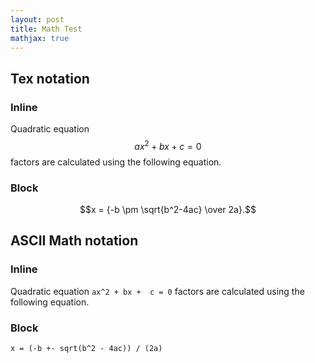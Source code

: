 ```yaml
---
layout: post
title: Math Test 
mathjax: true
---
```


## Tex notation

### Inline
Quadratic equation $$ax^2 + bx + c = 0$$ factors are calculated using the following equation.

### Block
$$x = {-b \pm \sqrt{b^2-4ac} \over 2a}.$$

## ASCII Math notation

### Inline
Quadratic equation `ax^2 + bx +  c = 0` factors are calculated using the following equation.

### Block
`x = (-b +- sqrt(b^2 - 4ac)) / (2a)`

